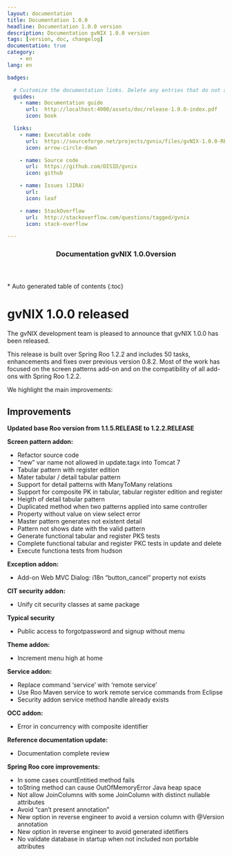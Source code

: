 ```yaml
---
layout: documentation
title: Documentation 1.0.0
headline: Documentation 1.0.0 version
description: Documentation gvNIX 1.0.0 version
tags: [version, doc, changelog]
documentation: true
category:
    - en
lang: en

badges:

  # Customize the documentation links. Delete any entries that do not apply.
  guides:
    - name: Documentation guide
      url:  http://localhost:4000/assets/doc/release-1.0.0-index.pdf
      icon: book

  links:
    - name: Executable code
      url:  https://sourceforge.net/projects/gvnix/files/gvNIX-1.0.0-RELEASE.zip/download
      icon: arrow-circle-down

    - name: Source code
      url:  https://github.com/DISID/gvnix
      icon: github

    - name: Issues (JIRA)
      url:  
      icon: leaf

    - name: StackOverflow
      url:  http://stackoverflow.com/questions/tagged/gvnix
      icon: stack-overflow

---
```


<section id="table-of-contents" class="toc">
  <header>
    <h3>Documentation gvNIX 1.0.0version</h3>
  </header>
<div id="drawer" markdown="1">
*  Auto generated table of contents
{:toc}
</div>
</section><!-- /#table-of-contents -->


gvNIX 1.0.0 released
====================

The gvNIX development team is pleased to announce that gvNIX 1.0.0 has
been released.

This release is built over Spring Roo 1.2.2 and includes 50 tasks,
enhancements and fixes over previous version 0.8.2. Most of the work has
focused on the screen patterns add-on and on the compatibility of all
add-ons with Spring Roo 1.2.2.

We highlight the main improvements:

Improvements
------------

**Updated base Roo version from 1.1.5.RELEASE to 1.2.2.RELEASE**

**Screen pattern addon:**

-   Refactor source code
-   “new” var name not allowed in update.tagx into Tomcat 7
-   Tabular pattern with register edition
-   Mater tabular / detail tabular pattern
-   Support for detail patterns with ManyToMany relations
-   Support for composite PK in tabular, tabular register edition and
    register
-   Heigth of detail tabular pattern
-   Duplicated method when two patterns applied into same controller
-   Property without value on view select error
-   Master pattern generates not existent detail
-   Pattern not shows date with the valid pattern
-   Generate functional tabular and register PKS tests
-   Complete functional tabular and register PKC tests in update and
    delete
-   Execute functiona tests from hudson

**Exception addon:**

-   Add-on Web MVC Dialog: i18n “button\_cancel” property not exists

**CIT security addon:**

-   Unify cit security classes at same package

**Typical security**

-   Public access to forgotpassword and signup without menu

**Theme addon:**

-   Increment menu high at home

**Service addon:**

-   Replace command ‘service’ with ‘remote service’
-   Use Roo Maven service to work remote service commands from Eclipse
-   Security addon service method handle already exists

**OCC addon:**

-   Error in concurrency with composite identifier

**Reference documentation update:**

-   Documentation complete review

**Spring Roo core improvements:**

-   In some cases countEntitied method fails
-   toString method can cause OutOfMemoryError Java heap space
-   Not allow JoinColumns with some JoinColumn with distinct nullable
    attributes
-   Avoid “can’t present annotation”
-   New option in reverse engineer to avoid a version column with
    @Version annotation
-   New option in reverse engineer to avoid generated idetifiers
-   No validate database in startup when not included non portable
    attributes